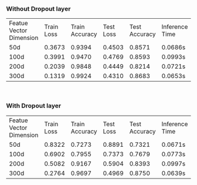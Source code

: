 ### Without Dropout layer
<table>
    <tr>
        <td>Featue Vector Dimension</td>
        <td>Train Loss</td>
        <td>Train Accuracy</td>
        <td>Test Loss</td>
        <td>Test Accuracy</td>
        <td>Inference Time</td>
    </tr>
    <tr>
        <td>50d</td>
        <td>0.3673</td>
        <td>0.9394</td>
        <td>0.4503</td>
        <td>0.8571</td>
        <td>0.0686s</td>
    </tr>    
    </tr>
        <td>100d</td>
        <td>0.3991</td>
        <td>0.9470</td>
        <td>0.4769</td>
        <td>0.8593</td>
        <td>0.0993s</td>
    </tr>
    <tr>
        <td>200d</td>
        <td>0.2039</td>
        <td>0.9848</td>
        <td>0.4449</td>
        <td>0.8214</td>
        <td>0.0721s</td>
    </tr>
    <tr>
        <td>300d</td>
        <td>0.1319</td>
        <td>0.9924</td>
        <td>0.4310</td>
        <td>0.8683</td>
        <td>0.0653s</td>
    </tr>
   
</table>

<br>

### With Dropout layer
<table>
    <tr>
        <td>Featue Vector Dimension</td>
        <td>Train Loss</td>
        <td>Train Accuracy</td>
        <td>Test Loss</td>
        <td>Test Accuracy</td>
        <td>Inference Time</td>
    </tr>
    <tr>
        <td>50d</td>
        <td>0.8322</td>
        <td>0.7273</td>
        <td>0.8891</td>
        <td>0.7321</td>
        <td>0.0671s</td>
    </tr>    
    </tr>
        <td>100d</td>
        <td>0.6902</td>
        <td>0.7955</td>
        <td>0.7373</td>
        <td>0.7679</td>
        <td>0.0773s</td>
    </tr>
    <tr>
        <td>200d</td>
        <td>0.5082</td>
        <td>0.9167</td>
        <td>0.5904</td>
        <td>0.8393</td>
        <td>0.0997s</td>
    </tr>
    <tr>
        <td>300d</td>
        <td>0.2764</td>
        <td>0.9697</td>
        <td>0.4969</td>
        <td>0.8750</td>
        <td>0.0639s</td>
    </tr>
   
</table>